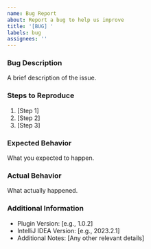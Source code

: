 ```yaml
---
name: Bug Report
about: Report a bug to help us improve
title: '[BUG] '
labels: bug
assignees: ''
---
```


### Bug Description
A brief description of the issue.

### Steps to Reproduce
1. [Step 1]
2. [Step 2]
3. [Step 3]

### Expected Behavior
What you expected to happen.

### Actual Behavior
What actually happened.

### Additional Information
- Plugin Version: [e.g., 1.0.2]
- IntelliJ IDEA Version: [e.g., 2023.2.1]
- Additional Notes: [Any other relevant details]
